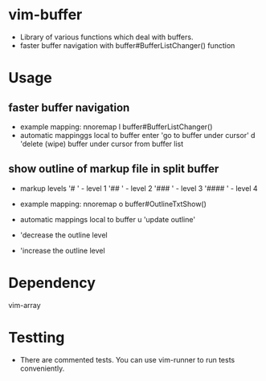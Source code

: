 # vim-buffer
* Library of various functions which deal with buffers.
* faster buffer navigation with buffer#BufferListChanger() function

# Usage
## faster buffer navigation
* example mapping:
nnoremap <leader><leader>l buffer#BufferListChanger()
* automatic mappinggs local to buffer
enter	'go to buffer under cursor'
d		'delete (wipe) buffer under cursor from buffer list

## show outline of markup file in split buffer
* markup levels
'# '	- level 1
'## '	- level 2
'### '	- level 3
'#### '	- level 4

* example mapping:
nnoremap <leader><leader>o buffer#OutlineTxtShow()<CR>
* automatic mappings local to buffer
u	'update outline'
-	'decrease the outline level
+	'increase the outline level

# Dependency
vim-array

# Testting
* There are commented tests. You can use vim-runner to run tests conveniently. 
